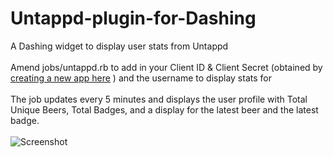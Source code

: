 # Untappd-plugin-for-Dashing
A Dashing widget to display user stats from Untappd<br/>
<br/>
Amend jobs/untappd.rb to add in your Client ID & Client Secret (obtained by <a href="https://untappd.com/api/register?register=new">creating a new app here</a> ) and the username to display stats for <br/> 
<br/>
The job updates every 5 minutes and displays the user profile with Total Unique Beers, Total Badges, and a display for the latest beer and the latest badge. <br/>
<br/>
![Screenshot](https://raw.githubusercontent.com/squeekobenelli/squeekobenelli.github.io/master/untappd_widget.PNG)




